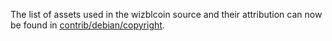 The list of assets used in the wizblcoin source and their attribution can now be found in [contrib/debian/copyright](../contrib/debian/copyright).
